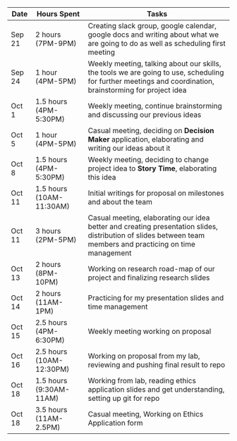 | Date                  | Hours Spent             | Tasks |
|-----------------------|-------------------------|----------------------------|
| Sep 21          | 2 hours (7PM-9PM)       | Creating slack group, google calendar, google docs and writing about what we are going to do as well as scheduling first meeting |
| Sep 24          | 1 hour (4PM-5PM)        | Weekly meeting, talking about our skills, the tools we are going to use, scheduling for further meetings and coordination, brainstorming for project idea |
| Oct 1             | 1.5 hours (4PM-5:30PM)  | Weekly meeting, continue brainstorming and discussing our previous ideas |
| Oct 5             | 1 hour (4PM-5PM)        | Casual meeting, deciding on **Decision Maker** application, elaborating and writing our ideas about it |
| Oct 8             | 1.5 hours (4PM-5:30PM)  | Weekly meeting, deciding to change project idea to **Story Time**, elaborating this idea|
| Oct 11            | 1.5 hours (10AM-11:30AM)| Initial writings for proposal on milestones and about the team |
| Oct 11            | 3 hours (2PM-5PM)       | Casual meeting, elaborating our idea better and creating presentation slides, distribution of slides between team members and practicing on time management |
| Oct 13            | 2 hours (8PM-10PM)      | Working on research road-map of our project and finalizing research slides |
| Oct 14            | 2 hours (11AM-1PM)      | Practicing for my presentation slides and time management |
| Oct 15            | 2.5 hours (4PM-6:30PM)  | Weekly meeting working on proposal |
| Oct 16            | 2.5 hours (10AM-12:30PM)| Working on proposal from my lab, reviewing and pushing final result to repo |
| Oct 18            | 1.5 hours (9:30AM-11AM) | Working from lab, reading ethics application slides and get understanding, setting up git for repo |
| Oct 18            | 3.5 hours (11AM-2.5PM)  | Casual meeting, Working on Ethics Application form |